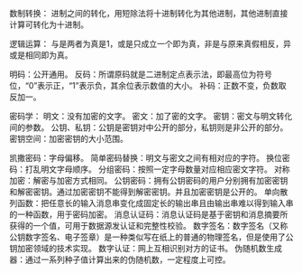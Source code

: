 数制转换：
进制之间的转化，用短除法将十进制转化为其他进制，其他进制直接计算可转化为十进制。

逻辑运算：
与是两者为真是1，或是只成立一个即为真，非是与原来真假相反，异或是相同即为真。

明码：公开通用。
反码：所谓原码就是二进制定点表示法，即最高位为符号位，“0”表示正，“1”表示负，其余位表示数值的大小。
补码：正数不变，负数取反加一。

密码学：
明文：没有加密的文字。
密文：加了密的文字。
密钥：密文与明文转化间的参数。
公钥、私钥：公钥是密钥对中公开的部分，私钥则是非公开的部分。
密钥空间：加密密钥的大小范围。

凯撒密码：字母偏移。
简单密码替换：明文与密文之间有相对应的字符。
换位密码：打乱明文字母顺序。
分组密码：按照一定字母数量对应相应密文字符。
对称加密：解密与加密方式相同。
公钥密码：拥有公钥密码的用户分别拥有加密密钥和解密密钥。通过加密密钥不能得到解密密钥。并且加密密钥是公开的。
单向散列函数：把任意长的输入消息串变化成固定长的输出串且由输出串难以得到输入串的一种函数，用于密码加密。
消息认证码：消息认证码是基于密钥和消息摘要所获得的一个值，可用于数据源发认证和完整性校验。
数字签名：数字签名（又称公钥数字签名、电子签章）是一种类似写在纸上的普通的物理签名，但是使用了公钥加密领域的技术实现。
数字认证：网上互相识别对方的证书。
伪随机数生成器：通过一系列种子值计算出来的伪随机数，一定程度上可控。

